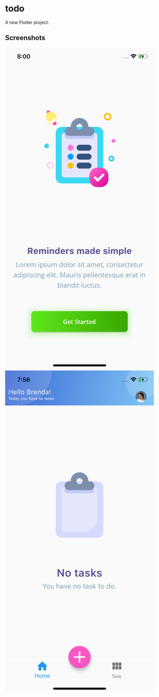 # todo

A new Flutter project.

## Screenshots

<img src="/screenshots/intro.png?raw=true" width="480px">

<img src="/screenshots/home.png?raw=true" width="480px">
